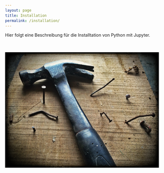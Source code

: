 ```yaml
---
layout: page
title: Installation
permalink: /installation/
---
```


Hier folgt eine Beschreibung für die Installtation von Python mit Jupyter.
<br><br><br>

![Image of hammer](images/hammer.jpg)